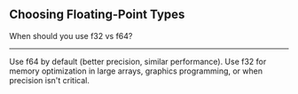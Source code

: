 ## Choosing Floating-Point Types

When should you use f32 vs f64?

---

Use f64 by default (better precision, similar performance). Use f32 for memory optimization in large arrays, graphics programming, or when precision isn't critical.

